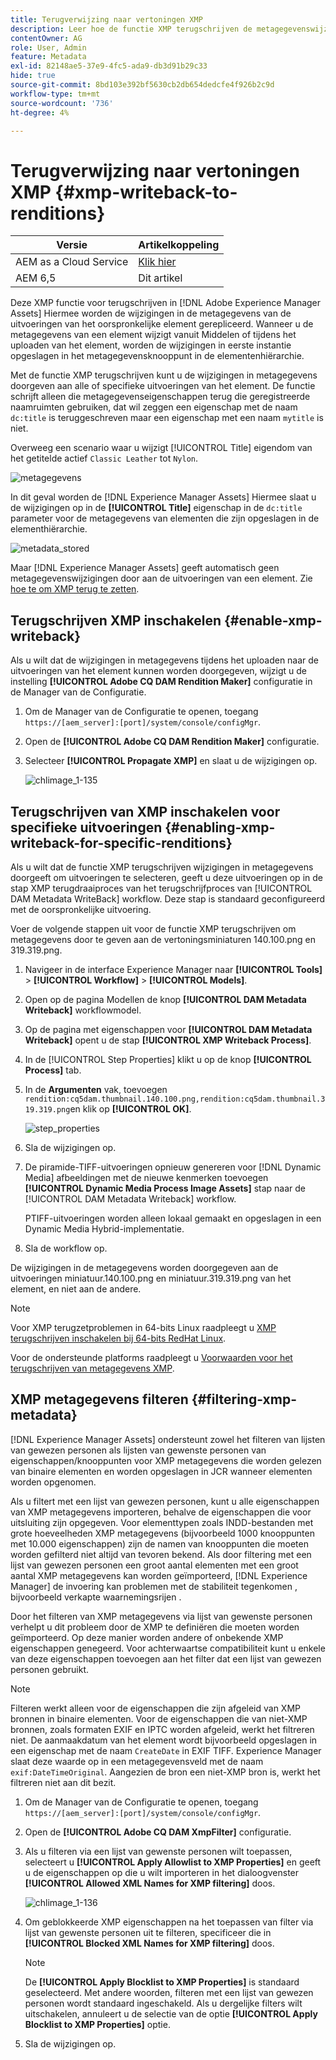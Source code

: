 ```yaml
---
title: Terugverwijzing naar vertoningen XMP
description: Leer hoe de functie XMP terugschrijven de metagegevenswijzigingen voor een element doorgeeft aan alle of aan specifieke uitvoeringen van het element.
contentOwner: AG
role: User, Admin
feature: Metadata
exl-id: 82148ae5-37e9-4fc5-ada9-db3d91b29c33
hide: true
source-git-commit: 8bd103e392bf5630cb2db654dedcfe4f926b2c9d
workflow-type: tm+mt
source-wordcount: '736'
ht-degree: 4%

---
```


# Terugverwijzing naar vertoningen XMP {#xmp-writeback-to-renditions}

| Versie | Artikelkoppeling |
| -------- | ---------------------------- |
| AEM as a Cloud Service | [Klik hier](https://experienceleague.adobe.com/docs/experience-manager-cloud-service/content/assets/admin/xmp-metadata.html?lang=en) |
| AEM 6,5 | Dit artikel |

Deze XMP functie voor terugschrijven in [!DNL Adobe Experience Manager Assets] Hiermee worden de wijzigingen in de metagegevens van de uitvoeringen van het oorspronkelijke element gerepliceerd. Wanneer u de metagegevens van een element wijzigt vanuit Middelen of tijdens het uploaden van het element, worden de wijzigingen in eerste instantie opgeslagen in het metagegevensknooppunt in de elementenhiërarchie.

Met de functie XMP terugschrijven kunt u de wijzigingen in metagegevens doorgeven aan alle of specifieke uitvoeringen van het element. De functie schrijft alleen die metagegevenseigenschappen terug die geregistreerde naamruimten gebruiken, dat wil zeggen een eigenschap met de naam `dc:title` is teruggeschreven maar een eigenschap met een naam `mytitle` is niet.

Overweeg een scenario waar u wijzigt [!UICONTROL Title] eigendom van het getitelde actief `Classic Leather` tot `Nylon`.

![metagegevens](assets/metadata.png)

In dit geval worden de [!DNL Experience Manager Assets] Hiermee slaat u de wijzigingen op in de **[!UICONTROL Title]** eigenschap in de `dc:title` parameter voor de metagegevens van elementen die zijn opgeslagen in de elementhiërarchie.

![metadata_stored](assets/metadata_stored.png)

Maar [!DNL Experience Manager Assets] geeft automatisch geen metagegevenswijzigingen door aan de uitvoeringen van een element. Zie [hoe te om XMP terug te zetten](#enable-xmp-writeback).

## Terugschrijven XMP inschakelen {#enable-xmp-writeback}

Als u wilt dat de wijzigingen in metagegevens tijdens het uploaden naar de uitvoeringen van het element kunnen worden doorgegeven, wijzigt u de instelling **[!UICONTROL Adobe CQ DAM Rendition Maker]** configuratie in de Manager van de Configuratie.

1. Om de Manager van de Configuratie te openen, toegang `https://[aem_server]:[port]/system/console/configMgr`.
1. Open de **[!UICONTROL Adobe CQ DAM Rendition Maker]** configuratie.
1. Selecteer **[!UICONTROL Propagate XMP]** en slaat u de wijzigingen op.

   ![chlimage_1-135](assets/chlimage_1-346.png)

## Terugschrijven van XMP inschakelen voor specifieke uitvoeringen {#enabling-xmp-writeback-for-specific-renditions}

Als u wilt dat de functie XMP terugschrijven wijzigingen in metagegevens doorgeeft om uitvoeringen te selecteren, geeft u deze uitvoeringen op in de stap XMP terugdraaiproces van het terugschrijfproces van [!UICONTROL DAM Metadata WriteBack] workflow. Deze stap is standaard geconfigureerd met de oorspronkelijke uitvoering.

Voer de volgende stappen uit voor de functie XMP terugschrijven om metagegevens door te geven aan de vertoningsminiaturen 140.100.png en 319.319.png.

1. Navigeer in de interface Experience Manager naar **[!UICONTROL Tools]** > **[!UICONTROL Workflow]** > **[!UICONTROL Models]**.
1. Open op de pagina Modellen de knop **[!UICONTROL DAM Metadata Writeback]** workflowmodel.
1. Op de pagina met eigenschappen voor **[!UICONTROL DAM Metadata Writeback]** opent u de stap **[!UICONTROL XMP Writeback Process]**.
1. In de [!UICONTROL Step Properties] klikt u op de knop **[!UICONTROL Process]** tab.
1. In de **Argumenten** vak, toevoegen `rendition:cq5dam.thumbnail.140.100.png,rendition:cq5dam.thumbnail.319.319.png`en klik op **[!UICONTROL OK]**.

   ![step_properties](assets/step_properties.png)

1. Sla de wijzigingen op.
1. De piramide-TIFF-uitvoeringen opnieuw genereren voor [!DNL Dynamic Media] afbeeldingen met de nieuwe kenmerken toevoegen **[!UICONTROL Dynamic Media Process Image Assets]** stap naar de [!UICONTROL DAM Metadata Writeback] workflow.

   PTIFF-uitvoeringen worden alleen lokaal gemaakt en opgeslagen in een Dynamic Media Hybrid-implementatie.

1. Sla de workflow op.

De wijzigingen in de metagegevens worden doorgegeven aan de uitvoeringen miniatuur.140.100.png en miniatuur.319.319.png van het element, en niet aan de andere.

>[!NOTE]
>
>Voor XMP terugzetproblemen in 64-bits Linux raadpleegt u [XMP terugschrijven inschakelen bij 64-bits RedHat Linux](https://helpx.adobe.com/experience-manager/kb/enable-xmp-write-back-64-bit-redhat.html).
>
>Voor de ondersteunde platforms raadpleegt u [Voorwaarden voor het terugschrijven van metagegevens XMP](/help/sites-deploying/technical-requirements.md#requirements-for-aem-assets-xmp-metadata-write-back).

## XMP metagegevens filteren {#filtering-xmp-metadata}

[!DNL Experience Manager Assets] ondersteunt zowel het filteren van lijsten van gewezen personen als lijsten van gewenste personen van eigenschappen/knooppunten voor XMP metagegevens die worden gelezen van binaire elementen en worden opgeslagen in JCR wanneer elementen worden opgenomen.

Als u filtert met een lijst van gewezen personen, kunt u alle eigenschappen van XMP metagegevens importeren, behalve de eigenschappen die voor uitsluiting zijn opgegeven. Voor elementtypen zoals INDD-bestanden met grote hoeveelheden XMP metagegevens (bijvoorbeeld 1000 knooppunten met 10.000 eigenschappen) zijn de namen van knooppunten die moeten worden gefilterd niet altijd van tevoren bekend. Als door filtering met een lijst van gewezen personen een groot aantal elementen met een groot aantal XMP metagegevens kan worden geïmporteerd, [!DNL Experience Manager] de invoering kan problemen met de stabiliteit tegenkomen , bijvoorbeeld verkapte waarnemingsrijen .

Door het filteren van XMP metagegevens via lijst van gewenste personen verhelpt u dit probleem door de XMP te definiëren die moeten worden geïmporteerd. Op deze manier worden andere of onbekende XMP eigenschappen genegeerd. Voor achterwaartse compatibiliteit kunt u enkele van deze eigenschappen toevoegen aan het filter dat een lijst van gewezen personen gebruikt.

>[!NOTE]
>
>Filteren werkt alleen voor de eigenschappen die zijn afgeleid van XMP bronnen in binaire elementen. Voor de eigenschappen die van niet-XMP bronnen, zoals formaten EXIF en IPTC worden afgeleid, werkt het filtreren niet. De aanmaakdatum van het element wordt bijvoorbeeld opgeslagen in een eigenschap met de naam `CreateDate` in EXIF TIFF. Experience Manager slaat deze waarde op in een metagegevensveld met de naam `exif:DateTimeOriginal`. Aangezien de bron een niet-XMP bron is, werkt het filtreren niet aan dit bezit.

1. Om de Manager van de Configuratie te openen, toegang `https://[aem_server]:[port]/system/console/configMgr`.
1. Open de **[!UICONTROL Adobe CQ DAM XmpFilter]** configuratie.
1. Als u filteren via een lijst van gewenste personen wilt toepassen, selecteert u **[!UICONTROL Apply Allowlist to XMP Properties]** en geeft u de eigenschappen op die u wilt importeren in het dialoogvenster **[!UICONTROL Allowed XML Names for XMP filtering]** doos.

   ![chlimage_1-136](assets/chlimage_1-347.png)

1. Om geblokkeerde XMP eigenschappen na het toepassen van filter via lijst van gewenste personen uit te filteren, specificeer die in **[!UICONTROL Blocked XML Names for XMP filtering]** doos.

   >[!NOTE]
   >
   >De **[!UICONTROL Apply Blocklist to XMP Properties]** is standaard geselecteerd. Met andere woorden, filteren met een lijst van gewezen personen wordt standaard ingeschakeld. Als u dergelijke filters wilt uitschakelen, annuleert u de selectie van de optie **[!UICONTROL Apply Blocklist to XMP Properties]** optie.

1. Sla de wijzigingen op.
